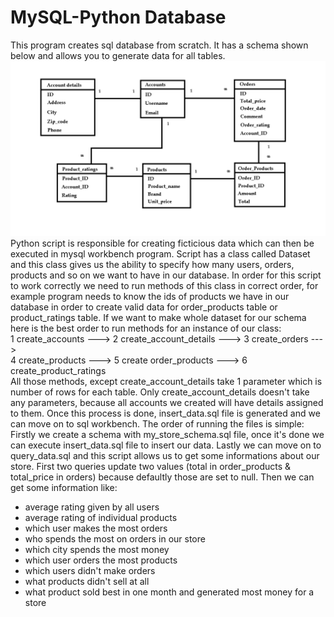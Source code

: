 # MySQL-Python Database

This program creates sql database from scratch. It has a schema shown below and allows you to generate data for all tables.
![alt tag](https://github.com/FilipGieraga/MySQL-Python/blob/main/schema.png)
Python script is responsible for creating ficticious data which can then be executed in mysql workbench program.
Script has a class called Dataset and this class gives us the ability to specify how many users, orders, products and so on we want to have in our database.
In order for this script to work correctly we need to run methods of this class in correct order, for example program needs to know the ids of products
we have in our database in order to create valid data for order_products table or product_ratings table.
If we want to make whole dataset for our schema here is the best order to run methods for an instance of our class:<br>
1 create_accounts ---> 2 create_account_details ---> 3 create_orders ---> <br>
4 create_products ---> 5 create order_products ---> 6 create_product_ratings<br>
All those methods, except create_account_details take 1 parameter which is number of rows for each table. Only create_account_details
doesn't take any parameters, because all accounts we created will have details assigned to them.
Once this process is done, insert_data.sql file is generated and we can move on to sql workbench.
The order of running the files is simple:<br>
Firstly we create a schema with my_store_schema.sql file, once it's done we can execute insert_data.sql file to insert our data.
Lastly we can move on to query_data.sql and this script allows us to get some informations about our store.
First two queries update two values (total in order_products & total_price in orders) because defaultly those are set to null.
Then we can get some information like:
- average rating given by all users
- average rating of individual products
- which user makes the most orders
- who spends the most on orders in our store
- which city spends the most money
- which user orders the most products
- which users didn't make orders
- what products didn't sell at all
- what product sold best in one month and generated most money for a store
